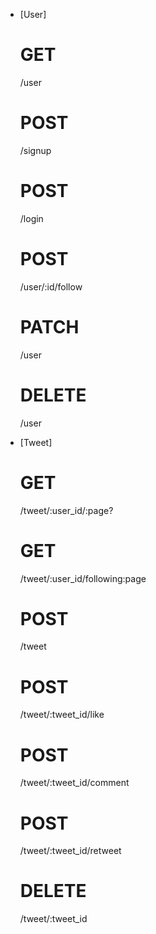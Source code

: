 - [User]

  <h1>GET</h1>    /user
  <h1>POST</h1>   /signup
  <h1>POST</h1>   /login
  <h1>POST</h1>   /user/:id/follow
  <h1>PATCH</h1>  /user
  <h1>DELETE</h1> /user

* [Tweet]
  <h1>GET</h1>    /tweet/:user_id/:page?
  <h1>GET</h1>    /tweet/:user_id/following:page
  <h1>POST</h1>   /tweet
  <h1>POST</h1>   /tweet/:tweet_id/like
  <h1>POST</h1>   /tweet/:tweet_id/comment
  <h1>POST</h1>   /tweet/:tweet_id/retweet
  <h1>DELETE</h1> /tweet/:tweet_id
